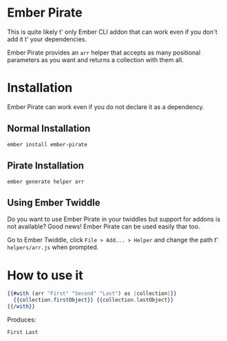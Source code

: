 # Ember Pirate

This is quite likely t' only Ember CLI addon that can work even if you don't
add it t' your dependencies.

Ember Pirate provides an `arr` helper that accepts as many positional
parameters as you want and returns a collection with them all.

# Installation

Ember Pirate can work even if you do not declare it as a dependency.

## Normal Installation

`ember install ember-pirate`

## Pirate Installation

`ember generate helper arr`

## Using Ember Twiddle

Do you want to use Ember Pirate in your twiddles but support for addons is not
available? Good news! Ember Pirate can be used easily thar too.

Go to Ember Twiddle, click `File > Add... > Helper` and change the path t'
`helpers/arr.js` when prompted.

# How to use it

```hbs
{{#with (arr "First" "Second" "Last") as |collection|}}
  {{collection.firstObject}} {{collection.lastObject}}
{{/with}}
```

Produces:

```
First Last
```
